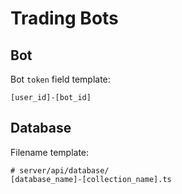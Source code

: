# Trading Bots #


## Bot ##

Bot `token` field template:
```dotenv
[user_id]-[bot_id]
```

## Database ##

Filename template:

```dotenv
# server/api/database/
[database_name]-[collection_name].ts
```
